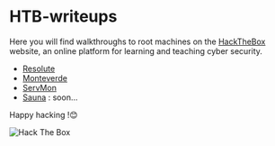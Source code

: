 # HTB-writeups
Here you will find walkthroughs to root machines on the [HackTheBox](https://www.hackthebox.eu) website, an online platform for learning and teaching cyber security.

- [Resolute](https://github.com/flast101/HTB-writeups/tree/master/resolute)
- [Monteverde](https://github.com/flast101/HTB-writeups/tree/master/monteverde)
- [ServMon](https://github.com/flast101/HTB-writeups/tree/master/servmon)
- [Sauna](https://github.com/flast101/HTB-writeups/tree/master/sauna) : soon...

Happy hacking !:blush:

<img src="http://www.hackthebox.eu/badge/image/249498" alt="Hack The Box">

